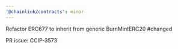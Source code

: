```yaml
---
'@chainlink/contracts': minor
---
```


Refactor ERC677 to inherit from generic BurnMintERC20 #changed


PR issue: CCIP-3573